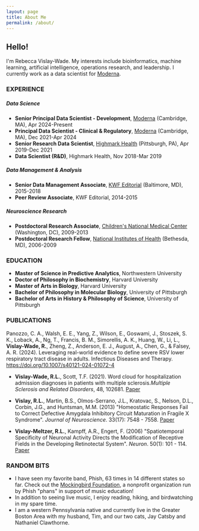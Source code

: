 ```yaml
---
layout: page
title: About Me
permalink: /about/
---
```


## Hello!
I'm Rebecca Vislay-Wade. My interests include bioinformatics, machine learning, artificial intelligence, operations research, and leadership. I currently work as a data scientist for [Moderna](https://www.modernatx.com/).

### EXPERIENCE
##### *Data Science*
* **Senior Principal Data Scientist - Development**, [Moderna](https://www.modernatx.com/) (Cambridge, MA), Apr 2024-Present
* **Principal Data Scientist - Clinical & Regulatory**, [Moderna](https://www.modernatx.com/) (Cambridge, MA), Dec 2021-Apr 2024  
* **Senior Research Data Scientist**, [Highmark Health](https://www.highmarkhealth.org/hmk/index.shtml) (Pittsburgh, PA), Apr 2019-Dec 2021
* **Data Scientist (R&D)**, Highmark Health, Nov 2018-Mar 2019  

##### *Data Management & Analysis*
* **Senior Data Management Associate**, [KWF Editorial](https://www.kwfco.com/scholarly-journal-editing/) (Baltimore, MD), 2015-2018  
* **Peer Review Associate**, KWF Editorial, 2014-2015

##### *Neuroscience Research*
* **Postdoctoral Research Associate**, [Children's National Medical Center](https://childrensnational.org/) (Washington, DC), 2009-2013
* **Postdoctoral Research Fellow**, [National Institutes of Health](https://www.nih.gov/) (Bethesda, MD), 2006-2009

### EDUCATION
* **Master of Science in Predictive Analytics**, Northwestern University  
* **Doctor of Philosophy in Biochemistry**, Harvard University
* **Master of Arts in Biology**, Harvard University
* **Bachelor of Philosophy in Molecular Biology**, University of Pittsburgh  
* **Bachelor of Arts in History & Philosophy of Science**, University of Pittsburgh  

### PUBLICATIONS
Panozzo, C. A., Walsh, E. E., Yang, Z., Wilson, E., Goswami, J., Stoszek, S. K., Loback, A., Ng, T., Francis, B. M., Simorellis, A. K., Huang, W., Li, L., **Vislay-Wade, R.**, Zheng, Z., Anderson, E. J., August, A., Chen, G., & Falsey, A. R. (2024). Leveraging real-world evidence to define severe RSV lower respiratory tract disease in adults. Infectious Diseases and Therapy. https://doi.org/10.1007/s40121-024-01072-4 

* **Vislay-Wade, R.L.**, Scott, T.F. (2021). Word cloud for hospitalization admission diagnoses in patients with multiple sclerosis.*Multiple Sclerosis and Related Disorders*, 48, 102681. [Paper](https://doi.org/10.1016/j.msard.2020.102681)  

* **Vislay, R.L.**, Martin, B.S., Olmos-Serrano, J.L., Kratovac, S., Nelson, D.L., Corbin, J.G., and Huntsman, M.M. (2013) "Homeostatic Responses Fail to Correct Defective Amygdala Inhibitory Circuit Maturation in Fragile X Syndrome". *Journal of Neuroscience*. 33(17): 7548 - 7558. [Paper](http://www.jneurosci.org/content/jneuro/33/17/7548.full.pdf)

* **Vislay-Meltzer, R.L.**, Kampff, A.R., Engert, F. (2006) "Spatiotemporal Specificity of Neuronal Activity Directs the Modification of Receptive Fields in the Developing Retinotectal System". *Neuron*. 50(1): 101 - 114. [Paper](https://www.sciencedirect.com/science/article/pii/S0896627306001334)

### RANDOM BITS
* I have seen my favorite band, Phish, 63 times in 14 different states so far. Check out the [Mockingbird Foundation](http://mbird.org/), a nonprofit organization run by Phish "phans" in support of music education!
* In addition to seeing live music, I enjoy reading, hiking, and birdwatching in my spare time.
* I am a western Pennsylvania native and currently live in the Greater Boston Area with my husband, Tim, and our two cats, Jay Catsby and Nathaniel Clawthorne.
